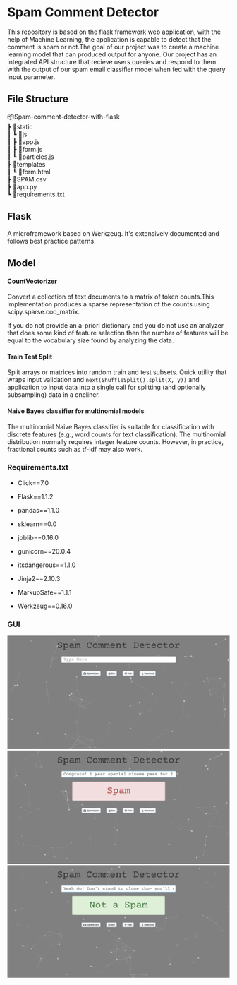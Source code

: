 # Spam Comment Detector

This repository is based on the flask framework web application, with the help of Machine Learning, the application is capable to detect that the comment is spam or not.The goal of our project was to create a machine learning model that can produced output for anyone.
Our project has an integrated API structure that recieve users queries and respond to them with the output of our spam email classifier model when fed with the query input parameter.
## File Structure

📦Spam-comment-detector-with-flask <br>
 ┣ 📂static<br>
 ┃ ┗ 📂js<br>
 ┃      ┣ 📜app.js<br>
 ┃    ┣ 📜form.js<br>
 ┃    ┗ 📜particles.js<br>
 ┣ 📂templates<br>
 ┃ ┗ 📜form.html<br>
 ┣ 📜SPAM.csv<br>
 ┣ 📜app.py<br>
 ┗ 📜requirements.txt<br>

## Flask

A microframework based on Werkzeug. It's extensively documented
and follows best practice patterns.

## Model

#### CountVectorizer

Convert a collection of text documents to a matrix of token counts.This implementation produces a sparse representation of the counts using
scipy.sparse.coo_matrix.

If you do not provide an a-priori dictionary and you do not use an analyzer
that does some kind of feature selection then the number of features will
be equal to the vocabulary size found by analyzing the data.

#### Train Test Split

Split arrays or matrices into random train and test subsets. Quick utility that wraps input validation and ``next(ShuffleSplit().split(X, y))`` and application to input data into a single call for splitting (and optionally subsampling) data in a oneliner.

#### Naive Bayes classifier for multinomial models

The multinomial Naive Bayes classifier is suitable for classification with
discrete features (e.g., word counts for text classification). The
multinomial distribution normally requires integer feature counts. However,
in practice, fractional counts such as tf-idf may also work.

### Requirements.txt

- Click==7.0

- Flask==1.1.2

- pandas==1.1.0

- sklearn==0.0

- joblib==0.16.0

- gunicorn==20.0.4

- itsdangerous==1.1.0

- Jinja2==2.10.3

- MarkupSafe==1.1.1

- Werkzeug==0.16.0

### GUI

<img title="" src="/guiimages/mainscreen.png" alt="">
<br>
<img title="" src="/guiimages/spamscreen.png" alt="">
<br>
<img title="" src="/guiimages/hamscreen.png" alt="">

